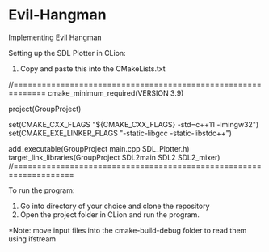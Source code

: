 # Evil-Hangman
Implementing Evil Hangman

Setting up the SDL Plotter in CLion:
1. Copy and paste this into the CMakeLists.txt

//=============================================================
cmake_minimum_required(VERSION 3.9)

project(GroupProject)

set(CMAKE_CXX_FLAGS "${CMAKE_CXX_FLAGS} -std=c++11 -lmingw32")
set(CMAKE_EXE_LINKER_FLAGS "-static-libgcc -static-libstdc++")

add_executable(GroupProject main.cpp SDL_Plotter.h)
target_link_libraries(GroupProject SDL2main SDL2 SDL2_mixer)
//===================================================================

To run the program:
1. Go into directory of your choice and clone the repository
2. Open the project folder in CLion and run the program.

*Note: move input files into the cmake-build-debug folder to read them using ifstream
